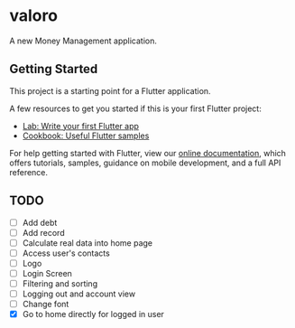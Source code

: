 # valoro

A new Money Management application.

## Getting Started

This project is a starting point for a Flutter application.

A few resources to get you started if this is your first Flutter project:

- [Lab: Write your first Flutter app](https://flutter.dev/docs/get-started/codelab)
- [Cookbook: Useful Flutter samples](https://flutter.dev/docs/cookbook)

For help getting started with Flutter, view our
[online documentation](https://flutter.dev/docs), which offers tutorials,
samples, guidance on mobile development, and a full API reference.

## TODO
- [ ] Add debt
- [ ] Add record
- [ ] Calculate real data into home page
- [ ] Access user's contacts
- [ ] Logo
- [ ] Login Screen
- [ ] Filtering and sorting
- [ ] Logging out and account view
- [ ] Change font
- [x] Go to home directly for logged in user
